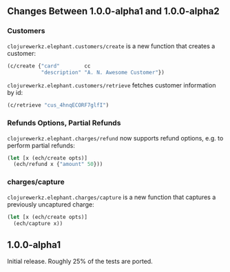 ## Changes Between 1.0.0-alpha1 and 1.0.0-alpha2

### Customers

`clojurewerkz.elephant.customers/create` is a new function
that creates a customer:

``` clojure
(c/create {"card"        cc
           "description" "A. N. Awesome Customer"})
```

`clojurewerkz.elephant.customers/retrieve` fetches customer
information by id:

``` clojure
(c/retrieve "cus_4hnqECORF7glfI")
```

### Refunds Options, Partial Refunds

`clojurewerkz.elephant.charges/refund` now supports
refund options, e.g. to perform partial refunds:

``` clojure
(let [x (ech/create opts)]
  (ech/refund x {"amount" 50}))
```

### charges/capture

`clojurewerkz.elephant.charges/capture` is a new function that captures
a previously uncaptured charge:

``` clojure
(let [x (ech/create opts)]
  (ech/capture x))
```

## 1.0.0-alpha1

Initial release. Roughly 25% of the tests are ported.
